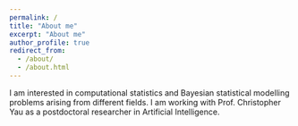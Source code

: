 ```yaml
---
permalink: /
title: "About me"
excerpt: "About me"
author_profile: true
redirect_from: 
  - /about/
  - /about.html
---
```

I am interested in computational statistics and Bayesian statistical modelling problems arising from different fields. I am working with Prof. Christopher Yau as a postdoctoral researcher in Artificial Intelligence.
